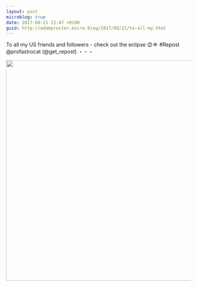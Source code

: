 ```yaml
---
layout: post
microblog: true
date: 2017-08-21 12:47 +0100
guid: http://adamprocter.micro.blog/2017/08/21/to-all-my.html
---
```

To all my US friends and followers - check out the eclipse 😊☀️ #Repost @profastrocat (@get_repost)
・・・

<img src="http://discursive.adamprocter.co.uk/uploads/2017/039c945f2e.jpg" width="600" height="600" />
